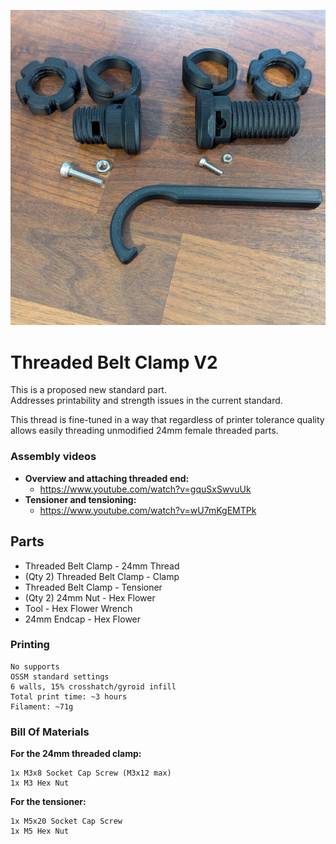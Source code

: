 ![](Images/Overview.jpg)

# Threaded Belt Clamp V2

This is a proposed new standard part.  
Addresses printability and strength issues in the current standard.  

This thread is fine-tuned in a way that regardless of printer tolerance quality allows easily threading unmodified 24mm female threaded parts.


### Assembly videos
* **Overview and attaching threaded end:**
  * https://www.youtube.com/watch?v=gquSxSwvuUk  
* **Tensioner and tensioning:** 
  * https://www.youtube.com/watch?v=wU7mKgEMTPk


## Parts

- Threaded Belt Clamp - 24mm Thread
- (Qty 2) Threaded Belt Clamp - Clamp  
- Threaded Belt Clamp - Tensioner
- (Qty 2) 24mm Nut - Hex Flower
- Tool - Hex Flower Wrench
- 24mm Endcap - Hex Flower

### Printing

    No supports  
    OSSM standard settings  
    6 walls, 15% crosshatch/gyroid infill  
    Total print time: ~3 hours  
    Filament: ~71g

### Bill Of Materials

**For the 24mm threaded clamp:**

    1x M3x8 Socket Cap Screw (M3x12 max)
    1x M3 Hex Nut

**For the tensioner:**  

    1x M5x20 Socket Cap Screw
    1x M5 Hex Nut

